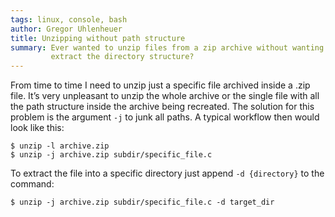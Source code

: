 ```yaml
---
tags: linux, console, bash
author: Gregor Uhlenheuer
title: Unzipping without path structure
summary: Ever wanted to unzip files from a zip archive without wanting to
         extract the directory structure?
---
```

From time to time I need to unzip just a specific file archived inside a .zip
file. It’s very unpleasant to unzip the whole archive or the single file with
all the path structure inside the archive being recreated. The solution for
this problem is the argument `-j` to junk all paths.  A typical workflow then
would look like this:

    $ unzip -l archive.zip
    $ unzip -j archive.zip subdir/specific_file.c

To extract the file into a specific directory just append `-d {directory}` to
the command:

    $ unzip -j archive.zip subdir/specific_file.c -d target_dir
